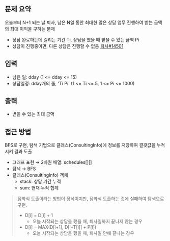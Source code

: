 ## 문제 요약
오늘부터 N+1 되는 날 퇴사, 남은 N일 동안 최대한 많은 상담 업무 진행하여 받는 금액의 최대 이익을 구하는 문제
- 상담 완료하는데 걸리는 기간 Ti, 상담을 했을 때 받을 수 있는 금액 Pi
- 상담이 진행중이면, 다른 상담은 진행할 수 없음
[퇴사#14501](https://www.acmicpc.net/problem/14501)

## 입력
- 남은 일: dday (1 <= dday <= 15)
- 상담일정: dday개의 줄, 'Ti Pi' (1 <= Ti <= 5, 1 <= Pi <= 1000)

## 출력
- 받을 수 있는 최대 금액

## 접근 방법
BFS로 구현, 탐색 기법으로 클래스(ConsultingInfo)에 정보를 저장하여 결괏값을 누적시켜 결과 도출
- 그래프 표현 → 2차원 배열: schedules[][]
- 탐색 → BFS
- 클래스(ConsultingInfo) 객체
    - stack: 상담 기간 누적
    - sum: 현재 누적 합계
> 점화식 도출이라는 방법이 정석이지만, 점화식 도출하는 것에 실패하여 탐색으로 구현.
> - D[i] = D[i] + 1 
>   - 오늘 시작되는 상담을 했을 때, 퇴사일까지 끝나지 않는 경우
> - D[i] = MAX(D[i+1], D[i+T[i]] + P[i])
>   - 오늘 시작되는 상담을 했을 때, 퇴사일 안에 끝나는 경우